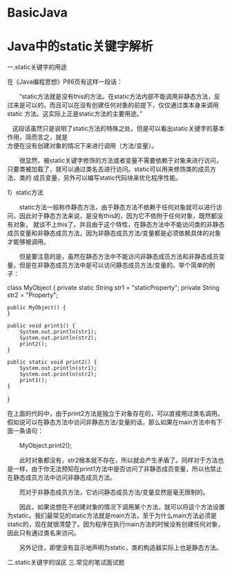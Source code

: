# BasicJava

Java中的static关键字解析
=================================
一.static关键字的用途

在《Java编程思想》P86页有这样一段话：

　　“static方法就是没有this的方法。在static方法内部不能调用非静态方法，反过来是可以的。而且可以在没有创建任何对象的前提下，仅仅通过类本身来调用static
  方法。这实际上正是static方法的主要用途。”
  
    这段话虽然只是说明了static方法的特殊之处，但是可以看出static关键字的基本作用，简而言之，就是
         
                                     方便在没有创建对象的情况下来进行调用（方法/变量）。

　　很显然，被static关键字修饰的方法或者变量不需要依赖于对象来进行访问，只要类被加载了，就可以通过类名去进行访问。static可以用来修饰类的成员方法、类的
  成员变量，另外可以编写static代码块来优化程序性能。
  
  1）static方法

　　static方法一般称作静态方法，由于静态方法不依赖于任何对象就可以进行访问，因此对于静态方法来说，是没有this的，因为它不依附于任何对象，既然都没有对象，
  就谈不上this了。并且由于这个特性，在静态方法中不能访问类的非静态成员变量和非静态成员方法，因为非静态成员方法/变量都是必须依赖具体的对象才能够被调用。

　　但是要注意的是，虽然在静态方法中不能访问非静态成员方法和非静态成员变量，但是在非静态成员方法中是可以访问静态成员方法/变量的。举个简单的例子：

class MyObject {
    private static String str1 = "staticProperty";
    private String str2 = "Property";
  
    public MyObject() {
    }
  
    public void print1() {
        System.out.println(str1);
        System.out.println(str2);
        print2();
    }
  
    public static void print2() {
        System.out.println(str1);
        System.out.println(str2);
        print1(); 
    }
}

在上面的代码中，由于print2方法是独立于对象存在的，可以直接用过类名调用。假如说可以在静态方法中访问非静态方法/变量的话，那么如果在main方法中有下面一条语句：

　　MyObject.print2();

　　此时对象都没有，str2根本就不存在，所以就会产生矛盾了。同样对于方法也是一样，由于你无法预知在print1方法中是否访问了非静态成员变量，所以也禁止在静态成员方法中访问非静态成员方法。

　　而对于非静态成员方法，它访问静态成员方法/变量显然是毫无限制的。

　　因此，如果说想在不创建对象的情况下调用某个方法，就可以将这个方法设置为static。我们最常见的static方法就是main方法，至于为什么main方法必须是static的，现在就很清楚了。因为程序在执行main方法的时候没有创建任何对象，因此只有通过类名来访问。

　　另外记住，即使没有显示地声明为static，类的构造器实际上也是静态方法。

二.static关键字的误区
三.常见的笔试面试题
